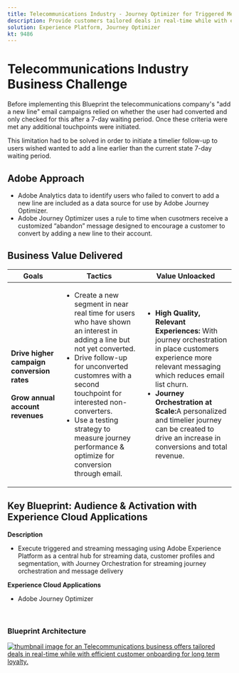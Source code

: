 ```yaml
---
title: Telecommunications Industry - Journey Optimizer for Triggered Messaging
description: Provide customers tailored deals in real-time while with efficient customer onboarding for long term loyalty.
solution: Experience Platform, Journey Optimizer
kt: 9486
---
```


# Telecommunications Industry Business Challenge

Before implementing this Blueprint the telecommunications company's "add a new line" email campaigns relied on whether the user had converted and only checked for this after a 7-day waiting period. Once these criteria were met any additional touchpoints were initiated. 

This limitation had to be solved in order to initiate a timelier follow-up to users wished wanted to add a line earlier than the current state 7-day waiting period. 

## Adobe Approach

* Adobe Analytics data to identify users who failed to convert to add a new line are included as a data source for use by Adobe Journey Optimizer.
* Adobe Journey Optimizer uses a rule to time when cusotmers receive a customized “abandon” message designed to encourage a customer to convert by adding a new line to their account.


## Business Value Delivered

| Goals | Tactics| Value Unloacked|
|---|---|---|
| **Drive higher campaign conversion rates**<br></br>**Grow annual account revenues**</ul> | <ul><li>Create a new segment in near real time for users who have shown an interest in adding a line but not yet converted.</li><li>Drive follow-up for unconverted customres with a second touchpoint for interested non-converters. </li><li>Use a testing strategy to measure journey performance & optimize for conversion through email.</li></ul>                               | <ul><li><strong>High Quality, Relevant Experiences:</strong> With journey orchestration in place customers experience more relevant messaging which reduces email list churn.</li><li><strong>Journey Orchestration at Scale:</strong>A personalized and timelier journey can be created to drive an increase in conversions and total revenue.</li></ul>    |

## Key Blueprint: Audience & Activation with Experience Cloud Applications

<strong>Description</strong>
<ul><li>Execute triggered and streaming messaging using Adobe Experience Platform as a central hub for streaming data, customer profiles and segmentation, with Journey Orchestration for streaming journey orchestration and message delivery</li></ul> 

<strong>Experience Cloud Applications</strong>
<ul><li>Adobe Journey Optimizer</li></ul> 
<br>

### Blueprint Architecture

<a href="https://experienceleague.adobe.com/docs/blueprints-learn/architecture/customer-journeys/journey-optimizer.html?lang=en"><img alt="thumbnail image for an Telecommunications business offers tailored deals in real-time while with efficient customer onboarding for long term loyalty." src="https://experienceleague.adobe.com/docs/blueprints-learn/assets/journey-optimizer.png?lang=en"/></a>
    




